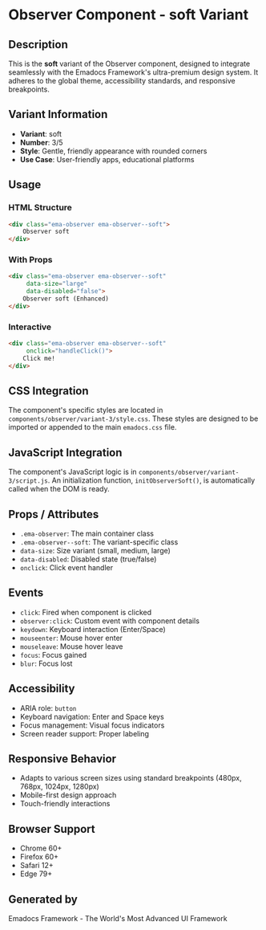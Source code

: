 # Observer Component - soft Variant

## Description
This is the **soft** variant of the Observer component, designed to integrate seamlessly with the Emadocs Framework's ultra-premium design system. It adheres to the global theme, accessibility standards, and responsive breakpoints.

## Variant Information
- **Variant**: soft
- **Number**: 3/5
- **Style**: Gentle, friendly appearance with rounded corners
- **Use Case**: User-friendly apps, educational platforms

## Usage

### HTML Structure
```html
<div class="ema-observer ema-observer--soft">
    Observer soft
</div>
```

### With Props
```html
<div class="ema-observer ema-observer--soft" 
     data-size="large" 
     data-disabled="false">
    Observer soft (Enhanced)
</div>
```

### Interactive
```html
<div class="ema-observer ema-observer--soft" 
     onclick="handleClick()">
    Click me!
</div>
```

## CSS Integration
The component's specific styles are located in `components/observer/variant-3/style.css`. These styles are designed to be imported or appended to the main `emadocs.css` file.

## JavaScript Integration
The component's JavaScript logic is in `components/observer/variant-3/script.js`. An initialization function, `initObserverSoft()`, is automatically called when the DOM is ready.

## Props / Attributes
- `.ema-observer`: The main container class
- `.ema-observer--soft`: The variant-specific class
- `data-size`: Size variant (small, medium, large)
- `data-disabled`: Disabled state (true/false)
- `onclick`: Click event handler

## Events
- `click`: Fired when component is clicked
- `observer:click`: Custom event with component details
- `keydown`: Keyboard interaction (Enter/Space)
- `mouseenter`: Mouse hover enter
- `mouseleave`: Mouse hover leave
- `focus`: Focus gained
- `blur`: Focus lost

## Accessibility
- ARIA role: `button`
- Keyboard navigation: Enter and Space keys
- Focus management: Visual focus indicators
- Screen reader support: Proper labeling

## Responsive Behavior
- Adapts to various screen sizes using standard breakpoints (480px, 768px, 1024px, 1280px)
- Mobile-first design approach
- Touch-friendly interactions

## Browser Support
- Chrome 60+
- Firefox 60+
- Safari 12+
- Edge 79+

## Generated by
Emadocs Framework - The World's Most Advanced UI Framework
